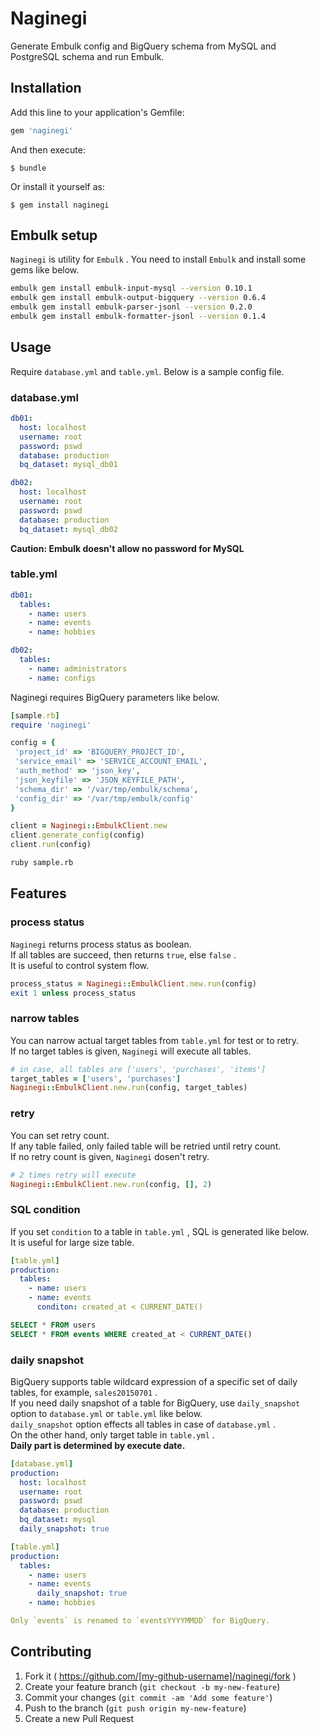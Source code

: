 # Naginegi

Generate Embulk config and BigQuery schema from MySQL and PostgreSQL schema and run Embulk.

## Installation

Add this line to your application's Gemfile:

```ruby
gem 'naginegi'
```

And then execute:

    $ bundle

Or install it yourself as:

    $ gem install naginegi

## Embulk setup
`Naginegi` is utility for `Embulk` .
You need to install `Embulk` and install some gems like below.

```bash
embulk gem install embulk-input-mysql --version 0.10.1
embulk gem install embulk-output-bigquery --version 0.6.4
embulk gem install embulk-parser-jsonl --version 0.2.0
embulk gem install embulk-formatter-jsonl --version 0.1.4
```

## Usage
Require `database.yml` and `table.yml`.
Below is a sample config file.

### database.yml
```yml
db01:
  host: localhost
  username: root
  password: pswd
  database: production
  bq_dataset: mysql_db01

db02:
  host: localhost
  username: root
  password: pswd
  database: production
  bq_dataset: mysql_db02

```

**Caution: Embulk doesn't allow no password for MySQL**

### table.yml
```yml
db01:
  tables:
    - name: users
    - name: events
    - name: hobbies

db02:
  tables:
    - name: administrators
    - name: configs
```

Naginegi requires BigQuery parameters like below.

```ruby
[sample.rb]
require 'naginegi'

config = {
 'project_id' => 'BIGQUERY_PROJECT_ID',
 'service_email' => 'SERVICE_ACCOUNT_EMAIL',
 'auth_method' => 'json_key',
 'json_keyfile' => 'JSON_KEYFILE_PATH',
 'schema_dir' => '/var/tmp/embulk/schema',
 'config_dir' => '/var/tmp/embulk/config'
}

client = Naginegi::EmbulkClient.new
client.generate_config(config)
client.run(config)
```

```bash
ruby sample.rb
```

## Features
### process status
`Naginegi` returns process status as boolean.  
If all tables are succeed, then returns `true`, else `false` .  
It is useful to control system flow.

```ruby
process_status = Naginegi::EmbulkClient.new.run(config)
exit 1 unless process_status
```

### narrow tables
You can narrow actual target tables from `table.yml` for test or to retry.  
If no target tables is given, `Naginegi` will execute all tables.

```ruby
# in case, all tables are ['users', 'purchases', 'items']
target_tables = ['users', 'purchases']
Naginegi::EmbulkClient.new.run(config, target_tables)
```

### retry
You can set retry count.  
If any table failed, only failed table will be retried until retry count.  
If no retry count is given, `Naginegi` dosen't retry.

```ruby
# 2 times retry will execute
Naginegi::EmbulkClient.new.run(config, [], 2)
```

### SQL condition
If you set `condition` to a table in `table.yml` , SQL is generated like below.  
It is useful for large size table.

```yml
[table.yml]
production:
  tables:
    - name: users
    - name: events
      conditon: created_at < CURRENT_DATE()
```

```sql
SELECT * FROM users
SELECT * FROM events WHERE created_at < CURRENT_DATE()
```

### daily snapshot
BigQuery supports table wildcard expression of a specific set of daily tables, for example, `sales20150701` .  
If you need daily snapshot of a table for BigQuery, use `daily_snapshot` option to `database.yml` or `table.yml` like below.  
`daily_snapshot` option effects all tables in case of  `database.yml` .  
On the other hand, only target table in `table.yml` .  
**Daily part is determined by execute date.**

```yml
[database.yml]
production:
  host: localhost
  username: root
  password: pswd
  database: production
  bq_dataset: mysql
  daily_snapshot: true
```

```yml
[table.yml]
production:
  tables:
    - name: users
    - name: events
      daily_snapshot: true
    - name: hobbies

Only `events` is renamed to `eventsYYYYMMDD` for BigQuery.
```

## Contributing

1. Fork it ( https://github.com/[my-github-username]/naginegi/fork )
2. Create your feature branch (`git checkout -b my-new-feature`)
3. Commit your changes (`git commit -am 'Add some feature'`)
4. Push to the branch (`git push origin my-new-feature`)
5. Create a new Pull Request
